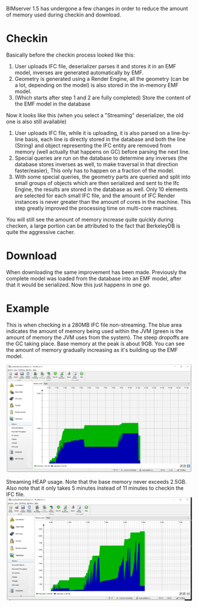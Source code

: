 BIMserver 1.5 has undergone a few changes in order to reduce the amount of memory used during checkin and download.

# Checkin

Basically before the checkin process looked like this:
1. User uploads IFC file, deserializer parses it and stores it in an EMF model, inverses are generated automatically by EMF.
2. Geometry is generated using a Render Engine, all the geometry (can be a lot, depending on the model) is also stored in the in-memory EMF model.
3. (Which starts after step 1 and 2 are fully completed) Store the content of the EMF model in the database

Now it looks like this (when you select a "Streaming" deserializer, the old one is also still available)
1. User uploads IFC file, while it is uploading, it is also parsed on a line-by-line basis, each line is directly stored in the database and both the line (String) and object representing the IFC entity are removed from memory (well actually that happens on GC) before parsing the next line.
2. Special queries are run on the database to determine any inverses (the database stores inverses as well, to make traversal in that direction faster/easier), This only has to happen on a fraction of the model.
3. With some special queries, the geometry parts are queried and split into small groups of objects which are then serialized and sent to the Ifc Engine, the results are stored in the database as well. Only 10 elements are selected for each small IFC file, and the amount of IFC Render instances is never greater than the amount of cores in the machine. This step greatly improved the processing time on multi-core machines.

You will still see the amount of memory increase quite quickly during checken, a large portion can be attributed to the fact that BerkeleyDB is quite the aggressive cacher.

# Download

When downloading the same improvement has been made. Previously the complete model was loaded from the database into an EMF model, after that it would be serialized. Now this just happens in one go.

# Example

This is when checking in a 280MB IFC file non-streaming. The blue area indicates the amount of memory being used within the JVM (green is the amount of memory the JVM uses from the system). The steep dropoffs are the GC taking place. Base memory at the peak is about 9GB. You can see the amount of memory gradually increasing as it's building up the EMF model.

![](img/nonstreamingcheckin.png)

Streaming HEAP usage. Note that the base memory never exceeds 2.5GB. Also note that it only takes 5 minutes instead of 11 minutes to checkin the IFC file.
![](img/streamingcheckin.png)